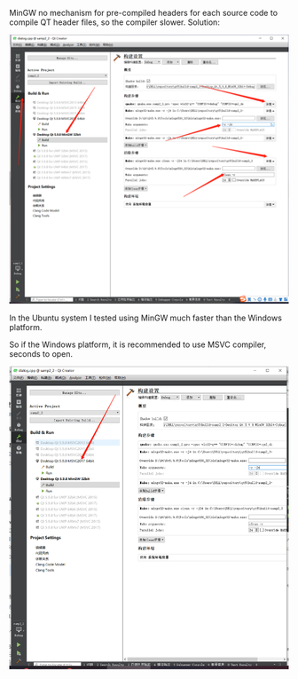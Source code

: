 MinGW no mechanism for pre-compiled headers for each source code to compile QT header files, so the compiler slower. Solution:

![](/public/assets/2021-07-25/5919df34079179d718a29400783986c1.png)

In the Ubuntu system I tested using MinGW much faster than the Windows platform.

So if the Windows platform, it is recommended to use MSVC compiler, seconds to open.

![](/public/assets/2021-07-25/27d1d4533ea51804467daaf22102b587.png)

[](http://qtxlsx.debao.me/)
